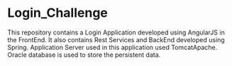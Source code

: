 # Login_Challenge
This repository contains a Login Application developed using AngularJS in the FrontEnd.  It also contains Rest Services and BackEnd developed using Spring. Application Server used in this application used TomcatApache.  Oracle database is used to store the persistent data.
